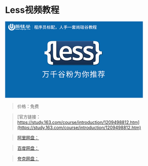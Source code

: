# Less视频教程

![img](../../../assets/study163/free/178e13702f504c26bf57234a1b775fad.jpg)

> 价格：免费

> [官方链接：https://study.163.com/course/introduction/1209498812.htm](https://study.163.com/course/introduction/1209498812.htm)

> [阿里网盘：]()

> [百度网盘：]()

> [夸克网盘：]()

